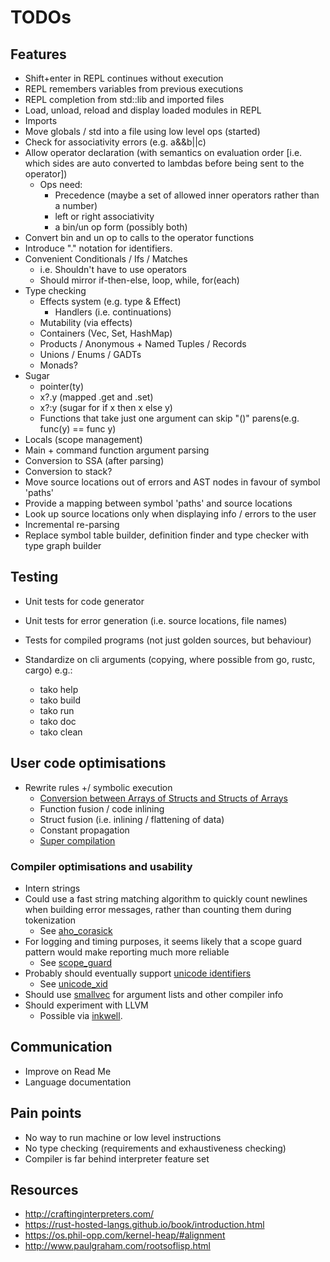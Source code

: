 # TODOs

## Features

- Shift+enter in REPL continues without execution
- REPL remembers variables from previous executions
- REPL completion from std::lib and imported files
- Load, unload, reload and display loaded modules in REPL
- Imports
- Move globals / std into a file using low level ops (started)
- Check for associativity errors (e.g. a&&b||c)
- Allow operator declaration (with semantics on evaluation order [i.e. which sides are auto converted to lambdas before being sent to the operator])
  - Ops need:
    - Precedence (maybe a set of allowed inner operators rather than a number)
    - left or right associativity
    - a bin/un op form (possibly both)
- Convert bin and un op to calls to the operator functions
- Introduce "." notation for identifiers.
- Convenient Conditionals / Ifs / Matches
  - i.e. Shouldn't have to use operators
  - Should mirror if-then-else, loop, while, for(each)
- Type checking
  - Effects system (e.g. type & Effect)
    - Handlers (i.e. continuations)
  - Mutability (via effects)
  - Containers (Vec, Set, HashMap)
  - Products / Anonymous + Named Tuples / Records
  - Unions / Enums / GADTs
  - Monads?
- Sugar
  - pointer(ty)
  - x?.y (mapped .get and .set)
  - x?:y (sugar for if x then x else y)
  - Functions that take just one argument can skip "()" parens(e.g. func(y) == func y)
- Locals (scope management)
- Main + command function argument parsing
- Conversion to SSA (after parsing)
- Conversion to stack?
- Move source locations out of errors and AST nodes in favour of symbol 'paths'
- Provide a mapping between symbol 'paths' and source locations
- Look up source locations only when displaying info / errors to the user
- Incremental re-parsing
- Replace symbol table builder, definition finder and type checker with type graph builder

## Testing

- Unit tests for code generator
- Unit tests for error generation (i.e. source locations, file names)
- Tests for compiled programs (not just golden sources, but behaviour)

- Standardize on cli arguments (copying, where possible from go, rustc, cargo) e.g.:
  - tako help
  - tako build
  - tako run
  - tako doc
  - tako clean

## User code optimisations

- Rewrite rules +/ symbolic execution
  - [Conversion between Arrays of Structs and Structs of Arrays](https://en.wikipedia.org/wiki/AoS_and_SoA)
  - Function fusion / code inlining
  - Struct fusion (i.e. inlining / flattening of data)
  - Constant propagation
  - [Super compilation](https://www.microsoft.com/en-us/research/wp-content/uploads/2016/07/supercomp-by-eval.pdf)

### Compiler optimisations and usability

- Intern strings
- Could use a fast string matching algorithm to quickly count newlines when building error messages, rather than counting them during tokenization
  - See [aho_corasick](https://thedan64.github.io/inkwell/aho_corasick/index.html)
- For logging and timing purposes, it seems likely that a scope guard pattern would make reporting much more reliable
  - See [scope_guard](https://thedan64.github.io/inkwell/scopeguard/index.html)
- Probably should eventually support [unicode identifiers](http://www.unicode.org/reports/tr31/#Introduction)
  - See [unicode_xid](https://thedan64.github.io/inkwell/unicode_xid/index.html)
- Should use [smallvec](https://thedan64.github.io/inkwell/smallvec/index.html) for argument lists and other compiler info
- Should experiment with LLVM
  - Possible via [inkwell](https://thedan64.github.io/inkwell/inkwell/index.html).

## Communication

- Improve on Read Me
- Language documentation

## Pain points

- No way to run machine or low level instructions
- No type checking (requirements and exhaustiveness checking)
- Compiler is far behind interpreter feature set

## Resources

- http://craftinginterpreters.com/
- https://rust-hosted-langs.github.io/book/introduction.html
- https://os.phil-opp.com/kernel-heap/#alignment
- http://www.paulgraham.com/rootsoflisp.html